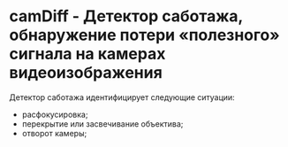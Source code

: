 # camDiff - Детектор саботажа, обнаружение потери «полезного» сигнала на камерах видеоизображения

Детектор саботажа идентифицирует следующие ситуации:
- расфокусировка;
- перекрытие или засвечивание объектива;
- отворот камеры;
